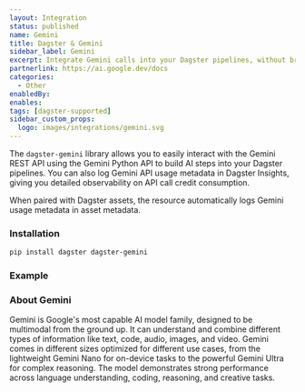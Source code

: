 ```yaml
---
layout: Integration
status: published
name: Gemini
title: Dagster & Gemini
sidebar_label: Gemini
excerpt: Integrate Gemini calls into your Dagster pipelines, without breaking the bank.
partnerlink: https://ai.google.dev/docs
categories:
  - Other
enabledBy:
enables:
tags: [dagster-supported]
sidebar_custom_props:
  logo: images/integrations/gemini.svg
---
```


The `dagster-gemini` library allows you to easily interact with the Gemini REST API using the Gemini Python API to build AI steps into your Dagster pipelines. You can also log Gemini API usage metadata in Dagster Insights, giving you detailed observability on API call credit consumption.

When paired with Dagster assets, the resource automatically logs Gemini usage metadata in asset metadata.

### Installation

```bash
pip install dagster dagster-gemini
```

### Example

<CodeExample path="docs_beta_snippets/docs_beta_snippets/integrations/gemini.py" language="python" />

### About Gemini

Gemini is Google's most capable AI model family, designed to be multimodal from the ground up. It can understand and combine different types of information like text, code, audio, images, and video. Gemini comes in different sizes optimized for different use cases, from the lightweight Gemini Nano for on-device tasks to the powerful Gemini Ultra for complex reasoning. The model demonstrates strong performance across language understanding, coding, reasoning, and creative tasks.
